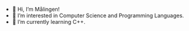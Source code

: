 - 👋 Hi, I’m Målingen!
- 👀 I’m interested in Computer Science and Programming Languages.
- 🌱 I’m currently learning C++. 

<!---
Malingen851/Malingen851 is a ✨ special ✨ repository because its `README.md` (this file) appears on your GitHub profile.
You can click the Preview link to take a look at your changes.
--->
